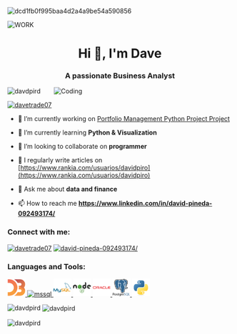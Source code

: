 
![dcd1fb0f995baa4d2a4a9be54a590856](https://github.com/davdpird/davdpird/assets/137167497/c395a8ad-6584-46f8-8639-ca3d2585587d)


![WORK](https://github.com/davdpird/davdpird/assets/137167497/91648a6e-5102-4ee9-bbde-1f0f373e67e0)



<h1 align="center">Hi 👋, I'm Dave</h1>
<h3 align="center">A passionate Business Analyst</h3>
<img align="right" alt="Coding" width="400" src="https://camo.githubusercontent.com/e20822b4282c07ffd010cd05f855a6561d3b62358ca9e607e4901288dd748fcb/68747470733a2f2f63646e2e6472696262626c652e636f6d2f75736572732f323133313939332f73637265656e73686f74732f343934383733362f74686f75676874776f726b732d6769665f6472696262626c652e676966">

<p align="left"> <img src="https://komarev.com/ghpvc/?username=davdpird&label=Profile%20views&color=0e75b6&style=flat" alt="davdpird" /> </p>

<p align="left"> <a href="https://twitter.com/davetrade07" target="blank"><img src="https://img.shields.io/twitter/follow/davetrade07?logo=twitter&style=for-the-badge" alt="davetrade07" /></a> </p>

- 🔭 I’m currently working on [Portfolio Management Python Project Project](https://github.com/davdpird/idealistaproject)

- 🌱 I’m currently learning **Python & Visualization**

- 👯 I’m looking to collaborate on **programmer**

- 📝 I regularly write articles on [https://www.rankia.com/usuarios/davidpiro](https://www.rankia.com/usuarios/davidpiro)

- 💬 Ask me about **data and finance**

- 📫 How to reach me **https://www.linkedin.com/in/david-pineda-092493174/**

<h3 align="left">Connect with me:</h3>
<p align="left">
<a href="https://twitter.com/davetrade07" target="blank"><img align="center" src="https://raw.githubusercontent.com/rahuldkjain/github-profile-readme-generator/master/src/images/icons/Social/twitter.svg" alt="davetrade07" height="30" width="40" /></a>
<a href="https://linkedin.com/in/david-pineda-092493174/" target="blank"><img align="center" src="https://raw.githubusercontent.com/rahuldkjain/github-profile-readme-generator/master/src/images/icons/Social/linked-in-alt.svg" alt="david-pineda-092493174/" height="30" width="40" /></a>
</p>

<h3 align="left">Languages and Tools:</h3>
<p align="left"> <a href="https://d3js.org/" target="_blank" rel="noreferrer"> <img src="https://raw.githubusercontent.com/devicons/devicon/master/icons/d3js/d3js-original.svg" alt="d3js" width="40" height="40"/> </a> <a href="https://www.microsoft.com/en-us/sql-server" target="_blank" rel="noreferrer"> <img src="https://www.svgrepo.com/show/303229/microsoft-sql-server-logo.svg" alt="mssql" width="40" height="40"/> </a> <a href="https://www.mysql.com/" target="_blank" rel="noreferrer"> <img src="https://raw.githubusercontent.com/devicons/devicon/master/icons/mysql/mysql-original-wordmark.svg" alt="mysql" width="40" height="40"/> </a> <a href="https://nodejs.org" target="_blank" rel="noreferrer"> <img src="https://raw.githubusercontent.com/devicons/devicon/master/icons/nodejs/nodejs-original-wordmark.svg" alt="nodejs" width="40" height="40"/> </a> <a href="https://www.oracle.com/" target="_blank" rel="noreferrer"> <img src="https://raw.githubusercontent.com/devicons/devicon/master/icons/oracle/oracle-original.svg" alt="oracle" width="40" height="40"/> </a> <a href="https://www.postgresql.org" target="_blank" rel="noreferrer"> <img src="https://raw.githubusercontent.com/devicons/devicon/master/icons/postgresql/postgresql-original-wordmark.svg" alt="postgresql" width="40" height="40"/> </a> <a href="https://www.python.org" target="_blank" rel="noreferrer"> <img src="https://raw.githubusercontent.com/devicons/devicon/master/icons/python/python-original.svg" alt="python" width="40" height="40"/> </a> </p>

<p><img align="left" src="https://github-readme-stats.vercel.app/api/top-langs?username=davdpird&show_icons=true&locale=en&layout=compact" alt="davdpird" /></p>

<p>&nbsp;<img align="center" src="https://github-readme-stats.vercel.app/api?username=davdpird&show_icons=true&locale=en" alt="davdpird" /></p>

<p><img align="center" src="https://github-readme-streak-stats.herokuapp.com/?user=davdpird&" alt="davdpird" /></p>
